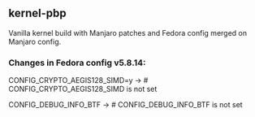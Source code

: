 ## kernel-pbp

Vanilla kernel build with Manjaro patches and Fedora config merged on Manjaro config.<LF>
<LF>
### Changes in Fedora config v5.8.14:
CONFIG_CRYPTO_AEGIS128_SIMD=y -> # CONFIG_CRYPTO_AEGIS128_SIMD is not set

CONFIG_DEBUG_INFO_BTF -> # CONFIG_DEBUG_INFO_BTF is not set
